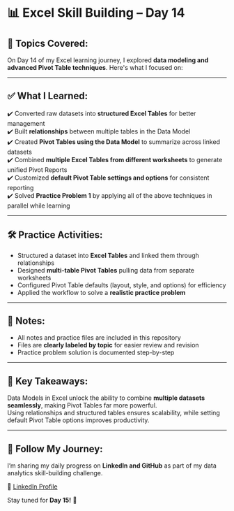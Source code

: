 # 📊 Excel Skill Building – Day 14  

## 📘 Topics Covered:  
On Day 14 of my Excel learning journey, I explored **data modeling and advanced Pivot Table techniques**. Here's what I focused on:  

---

## ✅ What I Learned:  
✔️ Converted raw datasets into **structured Excel Tables** for better management  
✔️ Built **relationships** between multiple tables in the Data Model  
✔️ Created **Pivot Tables using the Data Model** to summarize across linked datasets  
✔️ Combined **multiple Excel Tables from different worksheets** to generate unified Pivot Reports  
✔️ Customized **default Pivot Table settings and options** for consistent reporting  
✔️ Solved **Practice Problem 1** by applying all of the above techniques in parallel while learning  

---

## 🛠️ Practice Activities:  
- Structured a dataset into **Excel Tables** and linked them through relationships  
- Designed **multi-table Pivot Tables** pulling data from separate worksheets  
- Configured Pivot Table defaults (layout, style, and options) for efficiency  
- Applied the workflow to solve a **realistic practice problem**  

---

## 📒 Notes:  
- All notes and practice files are included in this repository  
- Files are **clearly labeled by topic** for easier review and revision  
- Practice problem solution is documented step-by-step  

---

## 🧠 Key Takeaways:  
Data Models in Excel unlock the ability to combine **multiple datasets seamlessly**, making Pivot Tables far more powerful.  
Using relationships and structured tables ensures scalability, while setting default Pivot Table options improves productivity.  

---

## 🔗 Follow My Journey:  
I’m sharing my daily progress on **LinkedIn and GitHub** as part of my data analytics skill-building challenge.  

📌 [LinkedIn Profile](https://www.linkedin.com/in/rosalint-celcia-324320242/)  

Stay tuned for **Day 15!** 🚀  
